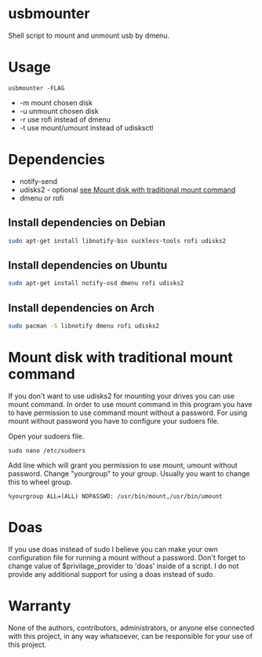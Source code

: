 # usbmounter
Shell script to mount and unmount usb by dmenu.

# Usage
```
usbmounter -FLAG
```
- -m        mount chosen disk
- -u        unmount chosen disk
- -r        use rofi instead of dmenu
- -t        use mount/umount instead of udisksctl

# Dependencies 
- notify-send
- udisks2 - optional [see Mount disk with traditional mount command](#Mount-disk-with-traditional-mount-command)
- dmenu or rofi

## Install dependencies on Debian
```bash
sudo apt-get install libnotify-bin suckless-tools rofi udisks2
```

## Install dependencies on Ubuntu
```bash
sudo apt-get install notify-osd dmenu rofi udisks2
```

## Install dependencies on Arch
```bash
sudo pacman -S libnotify dmenu rofi udisks2
```

# Mount disk with traditional mount command
If you don't want to use udisks2 for mounting your drives you can use mount command.
In order to use mount command in this program you have to have permission to use command mount without a password.
For using mount without password you have to configure your sudoers file.

Open your sudoers file.
```
sudo nano /etc/sudoers
```

Add line which will grant you permission to use mount, umount without password. Change "yourgroup" to your group. Usually you want to change this to wheel group.
```
%yourgroup ALL=(ALL) NOPASSWD: /usr/bin/mount,/usr/bin/umount
```

# Doas 
If you use doas instead of sudo I believe you can make your own configuration file for running a mount without a password. Don't forget to change value of $privilage_provider to 'doas' inside of a script.
I do not provide any additional support for using a doas instead of sudo.

# Warranty
None of the authors, contributors, administrators, or anyone else connected with this project, in any way whatsoever, can be responsible for your use of this project.
